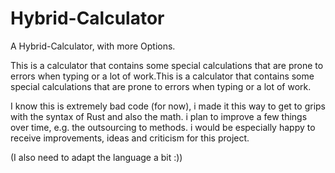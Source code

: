 # Hybrid-Calculator
A Hybrid-Calculator, with more Options.

This is a calculator that contains some special calculations that are prone to errors when typing or a lot of work.This is a calculator that contains some special calculations that are prone to errors when typing or a lot of work.

I know this is extremely bad code (for now), i made it this way to get to grips with the syntax of Rust and also the math. i plan to improve a few things over time, e.g. the outsourcing to methods. i would be especially happy to receive improvements, ideas and criticism for this project.

(I also need to adapt the language a bit :))

